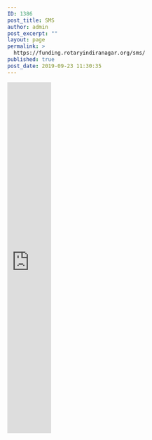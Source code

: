 ```yaml
---
ID: 1386
post_title: SMS
author: admin
post_excerpt: ""
layout: page
permalink: >
  https://funding.rotaryindiranagar.org/sms/
published: true
post_date: 2019-09-23 11:30:35
---
```

<iframe src="https://control.textlocal.in/" style="border:0px #ffffff none;" name="sms" scrolling="no" frameborder="0" marginheight="0px" marginwidth="0px" height="800px" width="100vw" allowfullscreen></iframe>